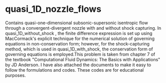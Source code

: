 # quasi_1D_nozzle_flows
Contains quasi-one-dimensional subsonic-supersonic isentropic flow through a convergent-divergent nozzle with and without shock capturing. 
In quasi_1D_without_shock , the finite difference expression is set up using MacCormack's explicit technique for the numerical solution 
of governing equations in non-conservation form; however, for the shock-capturing method, which is used in quasi_1D_with_shock, the conservation form of 
governing equations is employed.This problem is taken from chapter 7 of the textbook "Computational Fluid Dynamics: The Basics with Applications" by JD Anderson. 
I have also attached the documents to make it easy to follow the formulations and codes. These codes are for educational purposes. 
